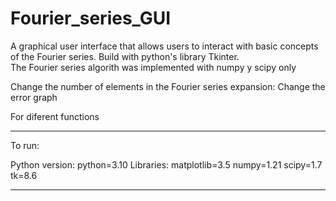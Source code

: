 # Fourier_series_GUI

A graphical user interface that allows users to interact with basic concepts of the Fourier series. Build with python's library Tkinter.  
The Fourier series algorith was implemented with numpy y scipy only


Change the number of elements in the Fourier series expansion:
Change the error graph

For diferent functions
________________________________________________________________________________________________________________________________________

To run:

  Python version:
                python=3.10
  Libraries:
                matplotlib=3.5
                numpy=1.21 
                scipy=1.7
                tk=8.6         
________________________________________________________________________________________________________________________________________
